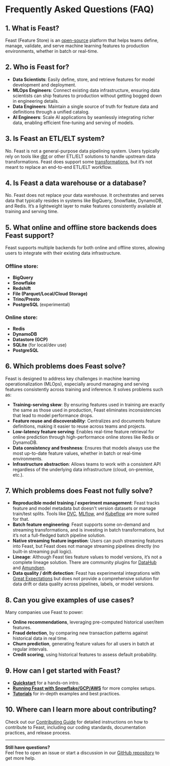 # Frequently Asked Questions (FAQ)

## 1. What is Feast?
Feast (Feature Store) is an [open-source](https://github.com/feast-dev/feast) platform that helps teams define, manage, validate, and serve machine learning features to production environments, whether in batch or real-time.

## 2. Who is Feast for?
- **Data Scientists**: Easily define, store, and retrieve features for model development and deployment.
- **MLOps Engineers**: Connect existing data infrastructure, ensuring data scientists can ship features to production without getting bogged down in engineering details.
- **Data Engineers**: Maintain a single source of truth for feature data and definitions through a unified catalog.
- **AI Engineers**: Scale AI applications by seamlessly integrating richer data, enabling efficient fine-tuning and serving of models.

## 3. Is Feast an ETL/ELT system?
No. Feast is not a general-purpose data pipelining system. Users typically rely on tools like [dbt](https://www.getdbt.com/) or other ETL/ELT solutions to handle upstream data transformations. Feast does support some [transformations](getting-started/architecture/feature-transformation.md), but it’s not meant to replace an end-to-end ETL/ELT workflow.

## 4. Is Feast a data warehouse or a database?
No. Feast does not replace your data warehouse. It orchestrates and serves data that typically resides in systems like BigQuery, Snowflake, DynamoDB, and Redis. It’s a lightweight layer to make features consistently available at training and serving time.

## 5. What online and offline store backends does Feast support?
Feast supports multiple backends for both online and offline stores, allowing users to integrate with their existing data infrastructure.

### Offline store:
- **BigQuery**
- **Snowflake**
- **Redshift**
- **File (Parquet/Local/Cloud Storage)**
- **Trino/Presto**
- **PostgreSQL** (experimental)

### Online store:
- **Redis**
- **DynamoDB**
- **Datastore (GCP)**
- **SQLite** (for local/dev use)
- **PostgreSQL**

## 6. Which problems does Feast solve?
Feast is designed to address key challenges in machine learning operationalization (MLOps), especially around managing and serving features consistently across training and inference. It solves problems such as:

- **Training-serving skew**: By ensuring features used in training are exactly the same as those used in production, Feast eliminates inconsistencies that lead to model performance drops.
- **Feature reuse and discoverability**: Centralizes and documents feature definitions, making it easier to reuse across teams and projects.
- **Low-latency feature serving**: Enables real-time feature retrieval for online prediction through high-performance online stores like Redis or DynamoDB.
- **Data consistency and freshness**: Ensures that models always use the most up-to-date feature values, whether in batch or real-time environments.
- **Infrastructure abstraction**: Allows teams to work with a consistent API regardless of the underlying data infrastructure (cloud, on-premise, etc.).

## 7. Which problems does Feast not fully solve?
- **Reproducible model training / experiment management**: Feast tracks feature and model metadata but doesn't version datasets or manage train/test splits. Tools like [DVC](https://dvc.org/), [MLflow](https://www.mlflow.org/), and [Kubeflow](https://www.kubeflow.org/) are more suited for that.
- **Batch feature engineering**: Feast supports some on-demand and streaming transformations, and is investing in batch transformations, but it’s not a full-fledged batch pipeline solution.
- **Native streaming feature ingestion**: Users can push streaming features into Feast, but Feast does not manage streaming pipelines directly (no built-in streaming pull logic).
- **Lineage**: Although Feast ties feature values to model versions, it’s not a complete lineage solution. There are community plugins for [DataHub](https://datahubproject.io/docs/generated/ingestion/sources/feast/) and [Amundsen](https://github.com/amundsen-io/amundsen/blob/4a9d60176767c4d68d1cad5b093320ea22e26a49/databuilder/databuilder/extractor/feast_extractor.py).
- **Data quality / drift detection**: Feast has experimental integrations with [Great Expectations](https://greatexpectations.io/) but does not provide a comprehensive solution for data drift or data quality across pipelines, labels, or model versions.

## 8. Can you give examples of use cases?
Many companies use Feast to power:
- **Online recommendations**, leveraging pre-computed historical user/item features.
- **Fraud detection**, by comparing new transaction patterns against historical data in real time.
- **Churn prediction**, generating feature values for all users in batch at regular intervals.
- **Credit scoring**, using historical features to assess default probability.

## 9. How can I get started with Feast?
- **[Quickstart](getting-started/quickstart.md)** for a hands-on intro.
- **[Running Feast with Snowflake/GCP/AWS](how-to-guides/feast-snowflake-gcp-aws/)** for more complex setups.
- **[Tutorials](tutorials/tutorials-overview/)** for in-depth examples and best practices.

## 10. Where can I learn more about contributing?
Check out our [Contributing Guide](project/contributing.md) for detailed instructions on how to contribute to Feast, including our coding standards, documentation practices, and release process.

---

**Still have questions?**  
Feel free to open an issue or start a discussion in our [GitHub repository](https://github.com/feast-dev/feast) to get more help.
